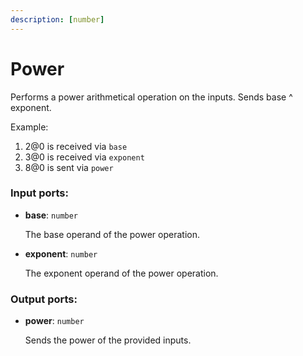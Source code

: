 ```yaml
---
description: [number]
---
```


# Power

Performs a power arithmetical operation on the inputs. Sends base ^ exponent.

Example:

1. 2@0 is received via `base`
2. 3@0 is received via `exponent`
3. 8@0 is sent via `power`

### Input ports:

* __base__: `number`

    The base operand of the power operation.


* __exponent__: `number`

    The exponent operand of the power operation.

### Output ports:

* __power__: `number`

    Sends the power of the provided inputs.

